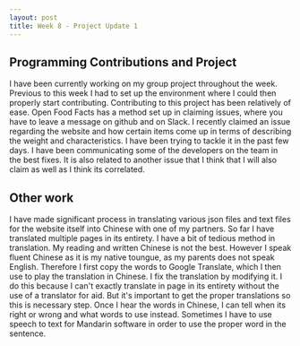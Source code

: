 ```yaml
---
layout: post
title: Week 8 - Project Update 1
---
```

## Programming Contributions and Project
I have been currently working on my group project throughout the week. Previous to this week I had to set up the environment where I could then properly start contributing. Contributing to this project has been relatively of ease. Open Food Facts has a method set up in claiming issues, where you have to leave a message on github and on Slack. I recently claimed an issue regarding the website and how certain items come up in terms of describing the weight and characteristics. I have been trying to tackle it in the past few days. I have been communicating some of the developers on the team in the best fixes. It is also related to another issue that I think that I will also claim as well as I think its correlated. 
<!--more-->

## Other work
I have made significant process in translating various json files and text files for the website itself into Chinese with one of my partners. So far I have translated multiple pages in its entirety. I have a bit of tedious method in translation. My reading and written Chinese is not the best. However I speak fluent Chinese as it is my native toungue, as my parents does not speak English. Therefore I first copy the words to Google Translate, which I then use to play the translation in Chinese. I fix the translation by modifying it. I do this because I can't exactly translate in page in its entirety without the use of a translator for aid. But it's important to get the proper translations so this is necessary step. Once I hear the words in Chinese, I can tell when its right or wrong and what words to use instead. Sometimes I have to use speech to text for Mandarin software in order to use the proper word in the sentence. 
